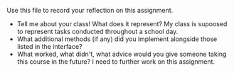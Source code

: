 Use this file to record your reflection on this assignment.

- Tell me about your class! What does it represent?
My class is supoosed to represent tasks conducted throughout a school day.
- What additional methods (if any) did you implement alongside those listed in the interface?
- What worked, what didn't, what advice would you give someone taking this course in the future?
I need to further work on this assignment.
